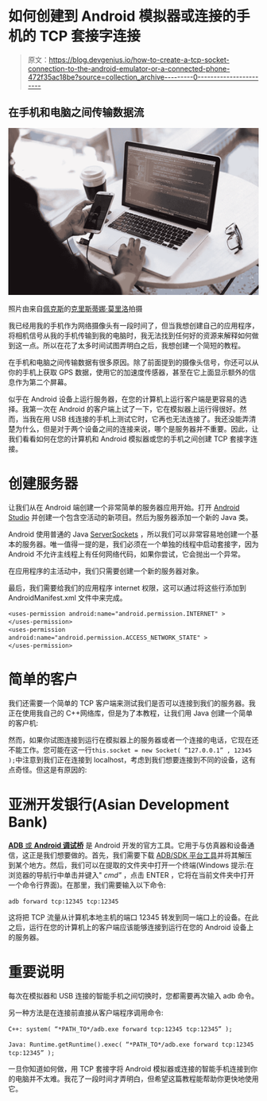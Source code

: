 # 如何创建到 Android 模拟器或连接的手机的 TCP 套接字连接

> 原文：<https://blog.devgenius.io/how-to-create-a-tcp-socket-connection-to-the-android-emulator-or-a-connected-phone-472f35ac18be?source=collection_archive---------0----------------------->

## 在手机和电脑之间传输数据流

![](img/e345dd115a45a9655cdcb6bc6bbd7b35.png)

照片由来自[佩克斯](https://www.pexels.com/photo/person-holding-smartphone-while-using-laptop-1181244/?utm_content=attributionCopyText&utm_medium=referral&utm_source=pexels)的[克里斯蒂娜·莫里洛](https://www.pexels.com/@divinetechygirl?utm_content=attributionCopyText&utm_medium=referral&utm_source=pexels)拍摄

我已经用我的手机作为网络摄像头有一段时间了，但当我想创建自己的应用程序，将相机信号从我的手机传输到我的电脑时，我无法找到任何好的资源来解释如何做到这一点。所以在花了太多时间试图弄明白之后，我想创建一个简短的教程。

在手机和电脑之间传输数据有很多原因。除了前面提到的摄像头信号，你还可以从你的手机上获取 GPS 数据，使用它的加速度传感器，甚至在它上面显示额外的信息作为第二个屏幕。

似乎在 Android 设备上运行服务器，在您的计算机上运行客户端是更容易的选择。我第一次在 Android 的客户端上试了一下，它在模拟器上运行得很好。然而，当我在用 USB 线连接的手机上测试它时，它再也无法连接了。我还没能弄清楚为什么，但是对于两个设备之间的连接来说，哪个是服务器并不重要。因此，让我们看看如何在您的计算机和 Android 模拟器或您的手机之间创建 TCP 套接字连接。

# 创建服务器

让我们从在 Android 端创建一个非常简单的服务器应用开始。打开 [Android Studio](https://developer.android.com/studio) 并创建一个包含空活动的新项目。然后为服务器添加一个新的 Java 类。

Android 使用普通的 Java [ServerSockets](https://developer.android.com/reference/java/net/ServerSocket) ，所以我们可以非常容易地创建一个基本的服务器。唯一值得一提的是，我们必须在一个单独的线程中启动套接字，因为 Android 不允许主线程上有任何网络代码，如果你尝试，它会抛出一个异常。

在应用程序的主活动中，我们只需要创建一个新的服务器对象。

最后，我们需要给我们的应用程序 internet 权限，这可以通过将这些行添加到 AndroidManifest.xml 文件中来完成。

```
<uses-permission android:name="android.permission.INTERNET" >
</uses-permission>
<uses-permission android:name="android.permission.ACCESS_NETWORK_STATE" >
</uses-permission>
```

# 简单的客户

我们还需要一个简单的 TCP 客户端来测试我们是否可以连接到我们的服务器。我正在使用我自己的 C++网络库，但是为了本教程，让我们用 Java 创建一个简单的客户机:

然而，如果你试图连接到运行在模拟器上的服务器或者一个连接的电话，它现在还不能工作。您可能在这一行`this.socket = new Socket( “127.0.0.1” , 12345 );`中注意到我们正在连接到 localhost，考虑到我们想要连接到不同的设备，这有点奇怪。但这是有原因的:

# 亚洲开发银行(Asian Development Bank)

[**ADB** 或 **Android 调试桥**](https://developer.android.com/studio/command-line/adb) 是 Android 开发的官方工具。它用于与仿真器和设备通信，这正是我们想要做的。首先，我们需要下载 [ADB/SDK 平台工具](https://developer.android.com/studio/releases/platform-tools)并将其解压到某个地方。然后，我们可以在提取的文件夹中打开一个终端(Windows 提示:在浏览器的导航行中单击并键入" *cmd"* ，点击 ENTER ，它将在当前文件夹中打开一个命令行界面)。在那里，我们需要输入以下命令:

`adb forward tcp:12345 tcp:12345`

这将把 TCP 流量从计算机本地主机的端口 12345 转发到同一端口上的设备。在此之后，运行在您的计算机上的客户端应该能够连接到运行在您的 Android 设备上的服务器。

# 重要说明

每次在模拟器和 USB 连接的智能手机之间切换时，您都需要再次输入 adb 命令。

另一种方法是在连接前直接从客户端程序调用命令:

`C++: system( “*PATH_TO*/adb.exe forward tcp:12345 tcp:12345” );`

`Java: Runtime.getRuntime().exec( “*PATH_TO*/adb.exe forward tcp:12345 tcp:12345” );`

一旦你知道如何做，用 TCP 套接字将 Android 模拟器或连接的智能手机连接到你的电脑并不太难。我花了一段时间才弄明白，但希望这篇教程能帮助你更快地使用它。